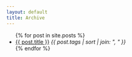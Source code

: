 ```yaml
---
layout: default
title: Archive
---
```


<ul class="posts">
  {% for post in site.posts %}
    <li>
        <a href="{{ post.url }}">{{ post.title }}</a>
        <em class="text-muted">{{ post.tags | sort | join: ", " }}</em>
    </li>
  {% endfor %}
</ul>
